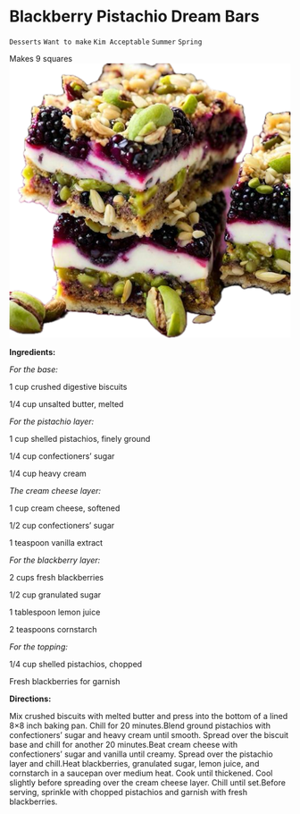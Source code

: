 # Blackberry Pistachio Dream Bars

`Desserts` `Want to make` `Kim Acceptable` `Summer` `Spring`

Makes 9 squares
![Image_20240314_085144.png](image/Image_20240314_085144.png)

**Ingredients:**

_For the base:_

1 cup crushed digestive biscuits

1/4 cup unsalted butter, melted

_For the pistachio layer:_

1 cup shelled pistachios, finely ground

1/4 cup confectioners’ sugar

1/4 cup heavy cream

_The cream cheese layer:_

1 cup cream cheese, softened

1/2 cup confectioners’ sugar

1 teaspoon vanilla extract

_For the blackberry layer:_

2 cups fresh blackberries

1/2 cup granulated sugar

1 tablespoon lemon juice

2 teaspoons cornstarch

_For the topping:_

1/4 cup shelled pistachios, chopped

Fresh blackberries for garnish

**Directions:**

Mix crushed biscuits with melted butter and press into the bottom of a lined 8×8 inch baking pan. Chill for 20 minutes.Blend ground pistachios with confectioners’ sugar and heavy cream until smooth. Spread over the biscuit base and chill for another 20 minutes.Beat cream cheese with confectioners’ sugar and vanilla until creamy. Spread over the pistachio layer and chill.Heat blackberries, granulated sugar, lemon juice, and cornstarch in a saucepan over medium heat. Cook until thickened. Cool slightly before spreading over the cream cheese layer. Chill until set.Before serving, sprinkle with chopped pistachios and garnish with fresh blackberries.
